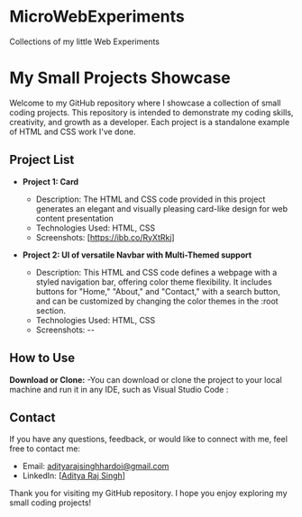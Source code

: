 # MicroWebExperiments
Collections of my little Web Experiments


# My Small Projects Showcase

Welcome to my GitHub repository where I showcase a collection of small coding projects. This repository is intended to demonstrate my coding skills, creativity, and growth as a developer. Each project is a standalone example of HTML and CSS work I've done.

## Project List

- **Project 1: Card**
  - Description: The HTML and CSS code provided in this project generates an elegant and visually pleasing card-like design for web content presentation
  - Technologies Used: HTML, CSS
  - Screenshots: [https://ibb.co/RyXtRkj]

- **Project 2: UI of versatile Navbar with Multi-Themed support**
  - Description: This HTML and CSS code defines a webpage with a styled navigation bar, offering color theme flexibility. It includes buttons for "Home," "About," and "Contact," with a search button, and can be customized by changing the color themes in the :root section.
  - Technologies Used: HTML, CSS
  - Screenshots: -- 


## How to Use

**Download or Clone:**
   -You can download or clone the project to your local machine and run it in any IDE, such as Visual Studio Code :



## Contact

If you have any questions, feedback, or would like to connect with me, feel free to contact me:

- Email: adityarajsinghhardoi@gmail.com
- LinkedIn: [[Aditya Raj Singh](https://www.linkedin.com/in/aditya-raj-singh-a347221a3/)]


Thank you for visiting my GitHub repository. I hope you enjoy exploring my small coding projects!
